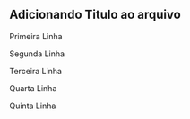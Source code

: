 ## Adicionando Titulo ao arquivo

Primeira Linha

Segunda Linha

Terceira Linha

Quarta Linha

Quinta Linha
